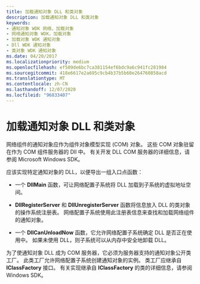 ```yaml
---
title: 加载通知对象 DLL 和类对象
description: 加载通知对象 DLL 和类对象
keywords:
- 通知对象 WDK 网络，加载对象
- 网络通知对象 WDK，加载对象
- 加载对象 WDK 通知对象
- Dll WDK 通知对象
- 类对象 WDK 通知对象
ms.date: 04/20/2017
ms.localizationpriority: medium
ms.openlocfilehash: ef509de6bc7ca381154ef6bdc9a6c941fc281984
ms.sourcegitcommit: 418e6617e2a695c9cb4b37b5b60e264760858acd
ms.translationtype: MT
ms.contentlocale: zh-CN
ms.lasthandoff: 12/07/2020
ms.locfileid: "96833407"
---
```

# <a name="loading-the-notify-object-dll-and-class-object"></a>加载通知对象 DLL 和类对象





网络组件的通知对象应作为组件对象模型实现 (COM) 对象。 这些 COM 对象驻留在作为 COM 组件服务器的 Dll 中。 有关开发 DLL COM 服务器的详细信息，请参阅 Microsoft Windows SDK。

应该实现特定通知对象的 DLL，以便导出一组入口点函数：

-   一个 **DllMain** 函数，可让网络配置子系统将 DLL 加载到子系统的虚拟地址空间。

-   **DllRegisterServer** 和 **DllUnregisterServer** 函数将信息放入 DLL 的类对象的操作系统注册表。 网络配置子系统使用此注册表信息来查找和加载网络组件的通知对象。

-   一个 **DllCanUnloadNow** 函数，它允许网络配置子系统确定 DLL 是否正在使用中。 如果未使用 DLL，则子系统可以从内存中安全地卸载 DLL。

为了使通知对象 DLL 成为 COM 服务器，它必须为服务器支持的通知对象公开类工厂。 此类工厂允许网络配置子系统创建通知对象的实例。 类工厂应继承自 **IClassFactory** 接口。 有关实现继承自 **IClassFactory** 的类的详细信息，请参阅 Windows SDK。

 

 





